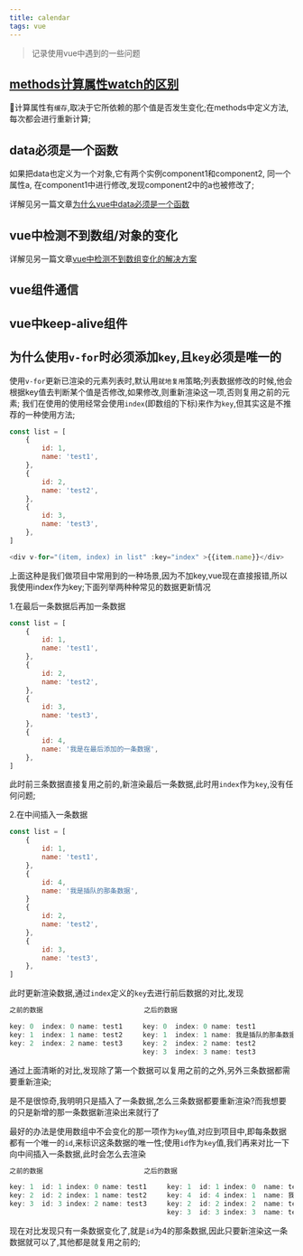 ```yaml
---
title: calendar
tags: vue
---
```

> 记录使用vue中遇到的一些问题
## [methods计算属性watch的区别](https://segmentfault.com/a/1190000010280212)

计算属性有`缓存`,取决于它所依赖的那个值是否发生变化;在methods中定义方法,每次都会进行重新计算;

## data必须是一个函数
如果把data也定义为一个对象,它有两个实例component1和component2, 同一个属性a, 在component1中进行修改,发现component2中的a也被修改了;

详解见另一篇文章[为什么vue中data必须是一个函数]()

## vue中检测不到数组/对象的变化

详解见另一篇文章[vue中检测不到数组变化的解决方案]()

## vue组件通信

## vue中keep-alive组件


## 为什么使用`v-for`时必须添加`key`,且`key`必须是唯一的

使用`v-for`更新已渲染的元素列表时,默认用`就地复用`策略;列表数据修改的时候,他会根据key值去判断某个值是否修改,如果修改,则重新渲染这一项,否则复用之前的元素;
我们在使用的使用经常会使用`index`(即数组的下标)来作为`key`,但其实这是不推荐的一种使用方法;



```js
const list = [
    {
        id: 1,
        name: 'test1',
    },
    {
        id: 2,
        name: 'test2',
    },
    {
        id: 3,
        name: 'test3',
    },
]
```
```js
<div v-for="(item, index) in list" :key="index" >{{item.name}}</div>
```
上面这种是我们做项目中常用到的一种场景,因为不加key,vue现在直接报错,所以我使用index作为key;下面列举两种种常见的数据更新情况

1.在最后一条数据后再加一条数据

```js
const list = [
    {
        id: 1,
        name: 'test1',
    },
    {
        id: 2,
        name: 'test2',
    },
    {
        id: 3,
        name: 'test3',
    },
    {
        id: 4,
        name: '我是在最后添加的一条数据',
    },
]
```
此时前三条数据直接复用之前的,新渲染最后一条数据,此时用`index`作为`key`,没有任何问题;

2.在中间插入一条数据
```js
const list = [
    {
        id: 1,
        name: 'test1',
    },
    {
        id: 4,
        name: '我是插队的那条数据',
    }
    {
        id: 2,
        name: 'test2',
    },
    {
        id: 3,
        name: 'test3',
    },
]
```
此时更新渲染数据,通过`index`定义的`key`去进行前后数据的对比,发现


```js
之前的数据                         之后的数据

key: 0  index: 0 name: test1     key: 0  index: 0 name: test1
key: 1  index: 1 name: test2     key: 1  index: 1 name: 我是插队的那条数据
key: 2  index: 2 name: test3     key: 2  index: 2 name: test2
                                 key: 3  index: 3 name: test3
```
通过上面清晰的对比,发现除了第一个数据可以复用之前的之外,另外三条数据都需要重新渲染;

是不是很惊奇,我明明只是插入了一条数据,怎么三条数据都要重新渲染?而我想要的只是新增的那一条数据新渲染出来就行了

最好的办法是使用数组中不会变化的那一项作为`key`值,对应到项目中,即每条数据都有一个唯一的`id`,来标识这条数据的唯一性;使用`id`作为`key`值,我们再来对比一下向中间插入一条数据,此时会怎么去渲染


```js
之前的数据                         之后的数据

key: 1  id: 1 index: 0 name: test1     key: 1  id: 1 index: 0  name: test1
key: 2  id: 2 index: 1 name: test2     key: 4  id: 4 index: 1  name: 我是插队的那条数据
key: 3  id: 3 index: 2 name: test3     key: 2  id: 2 index: 2  name: test2
                                       key: 3  id: 3 index: 3  name: test3
```
现在对比发现只有一条数据变化了,就是`id`为4的那条数据,因此只要新渲染这一条数据就可以了,其他都是就复用之前的;
